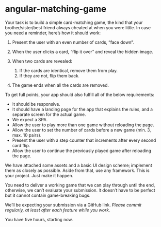 # angular-matching-game

Your task is to build a simple card-matching game, the kind that your brother/sister/best friend always cheated at when you were little. In case you need a reminder, here’s how it should work:

1.  Present the user with an even number of cards, “face down”.
2.  When the user clicks a card, “flip it over” and reveal the hidden image.
3.  When two cards are revealed:

    1.  If the cards are identical, remove them from play.
    2.  If they are not, flip them back.

4.  The game ends when all the cards are removed.

To get full points, your app should also fulfill all of the below requirements:

- It should be responsive.
- It should have a landing page for the app that explains the rules, and a separate screen for the actual game.
- We expect a SPA.
- Allow the user to play more than one game without reloading the page.
- Allow the user to set the number of cards before a new game (min. 3, max. 10 pairs).
- Present the user with a step counter that increments after every second card flip.
- Allow the user to continue the previously played game after reloading the page.

We have attached some assets and a basic UI design scheme; implement them as closely as possible. Aside from that, use any framework. This is your project. Just make it happen.

You need to deliver a working game that we can play through until the end, otherwise, we can’t evaluate your submission. It doesn’t have to be perfect but it cannot contain game-breaking bugs.

We’ll be expecting your submission via a GitHub link. _Please commit regularly, at least after each feature while you work._

You have five hours, starting now.
